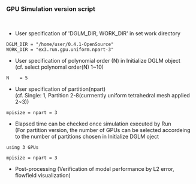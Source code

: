 ### GPU Simulation version script
<br>

* User specification of 'DGLM_DIR, WORK_DIR' in set work directory <br>
```
DGLM_DIR = "/home/user/0.4.1-OpenSource"
WORK_DIR = "ex3.run.gpu.uniform.npart-3"
```

* User specification of polynomial order (N) in Initialize DGLM object <br>
  (cf. select polynomal order(N) 1~10) <br>
```
N    = 5
```

* User specification of partition(npart) <br>
  (cf. Single: 1, Partition 2-8(currnently uniform tetrahedral mesh applied 2~3)) <br>
```
mpisize = npart = 3
```

* Elapsed time can be checked once simulation executed by Run <br>
  (For partition version, the number of GPUs can be selected accordeing to the number of partitions chosen in Initialize DGLM oject
  
```
using 3 GPUs

mpisize = npart = 3
```

* Post-processing (Verification of model performance by L2 error, flowfield visualization) <br>
